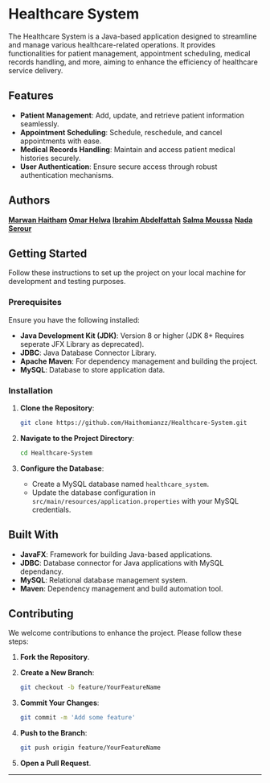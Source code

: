# Healthcare System

The Healthcare System is a Java-based application designed to streamline and manage various healthcare-related operations. It provides functionalities for patient management, appointment scheduling, medical records handling, and more, aiming to enhance the efficiency of healthcare service delivery.

## Features

- **Patient Management**: Add, update, and retrieve patient information seamlessly.
- **Appointment Scheduling**: Schedule, reschedule, and cancel appointments with ease.
- **Medical Records Handling**: Maintain and access patient medical histories securely.
- **User Authentication**: Ensure secure access through robust authentication mechanisms.

## Authors

[**Marwan Haitham**](https://github.com/Haithomianzz)
[**Omar Helwa**](https://github.com/Omar-Helwa)
[**Ibrahim Abdelfattah**](https://github.com/BimaTh)
[**Salma Moussa**](https://github.com/SalmaMoussa47)
[**Nada Serour**](https://github.com/nadaserour)
## Getting Started

Follow these instructions to set up the project on your local machine for development and testing purposes.

### Prerequisites

Ensure you have the following installed:

- **Java Development Kit (JDK)**: Version 8 or higher (JDK 8+ Requires seperate JFX Library as deprecated).
- **JDBC**: Java Database Connector Library.
- **Apache Maven**: For dependency management and building the project.
- **MySQL**: Database to store application data.

### Installation

1. **Clone the Repository**:

   ```bash
   git clone https://github.com/Haithomianzz/Healthcare-System.git
   ```

2. **Navigate to the Project Directory**:

   ```bash
   cd Healthcare-System
   ```

3. **Configure the Database**:

   - Create a MySQL database named `healthcare_system`.
   - Update the database configuration in `src/main/resources/application.properties` with your MySQL credentials.

## Built With

- **JavaFX**: Framework for building Java-based applications.
- **JDBC**: Database connector for Java applications with MySQL dependancy.
- **MySQL**: Relational database management system.
- **Maven**: Dependency management and build automation tool.

## Contributing

We welcome contributions to enhance the project. Please follow these steps:

1. **Fork the Repository**.
2. **Create a New Branch**:

   ```bash
   git checkout -b feature/YourFeatureName
   ```

3. **Commit Your Changes**:

   ```bash
   git commit -m 'Add some feature'
   ```

4. **Push to the Branch**:

   ```bash
   git push origin feature/YourFeatureName
   ```

5. **Open a Pull Request**.






---
